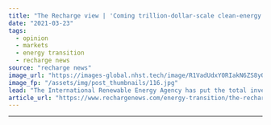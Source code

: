 ```yaml
---
title: "The Recharge view | 'Coming trillion-dollar-scale clean-energy spend is a moral test'"
date: "2021-03-23"
tags: 
  - opinion
  - markets
  - energy transition
  - recharge news
source: "recharge news"
image_url: "https://images-global.nhst.tech/image/R1VadUdxY0RIakN6ZS8yQW9ITXV0dDZpWXd4MkVZc1ArY1BWSTdFM1NDST0=/nhst/binary/0f8de4ccafa8a3201935f56f20d50725"
image_fp: "/assets/img/post_thumbnails/116.jpg"
lead: "The International Renewable Energy Agency has put the total investment needed to meet the Paris Agreement targets at $131trn, but this is about much more than money"
article_url: "https://www.rechargenews.com/energy-transition/the-recharge-view-coming-trillion-dollar-scale-clean-energy-spend-is-a-moral-test/2-1-985442"
---
```


---
